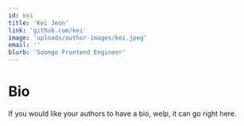 ```yaml
---
id: kei
title: 'Kei Jeon'
link: 'github.com/kei'
image: 'uploads/author-images/kei.jpeg'
email: ''
blurb: 'Soomgo Frontend Engineer'
---
```


# Bio

If you would like your authors to have a bio, welp, it can go right here.
